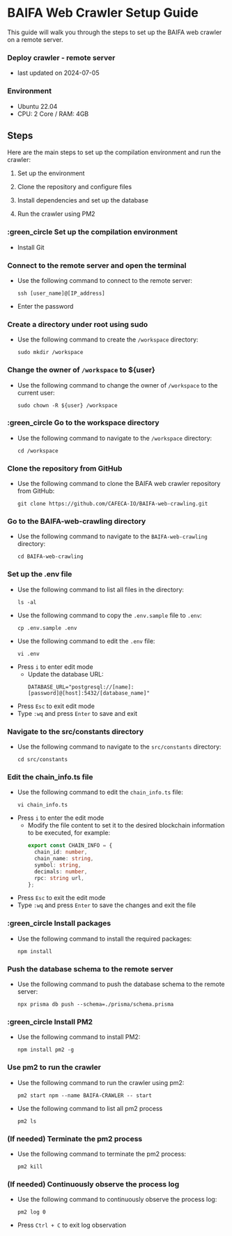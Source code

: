 # BAIFA Web Crawler Setup Guide
This guide will walk you through the steps to set up the BAIFA web crawler on a remote server.

### Deploy crawler - remote server
- last updated on 2024-07-05

### Environment
- Ubuntu 22.04
- CPU: 2 Core / RAM: 4GB

## Steps
Here are the main steps to set up the compilation environment and run the crawler:

1. Set up the environment

2. Clone the repository and configure files

3. Install dependencies and set up the database

4. Run the crawler using PM2


### :green_circle Set up the compilation environment
- Install Git

### Connect to the remote server and open the terminal
- Use the following command to connect to the remote server:
  ```
  ssh [user_name]@[IP_address]
  ```
- Enter the password

### Create a directory under root using sudo
- Use the following command to create the `/workspace` directory:
  ```
  sudo mkdir /workspace
  ```

### Change the owner of `/workspace` to ${user}
- Use the following command to change the owner of `/workspace` to the current user:
  ```
  sudo chown -R ${user} /workspace
  ```

### :green_circle Go to the workspace directory
- Use the following command to navigate to the `/workspace` directory:
  ```
  cd /workspace
  ```

### Clone the repository from GitHub
- Use the following command to clone the BAIFA web crawler repository from GitHub:
  ```
  git clone https://github.com/CAFECA-IO/BAIFA-web-crawling.git
  ```

### Go to the BAIFA-web-crawling directory
- Use the following command to navigate to the `BAIFA-web-crawling` directory:
  ```
  cd BAIFA-web-crawling
  ```

### Set up the .env file
- Use the following command to list all files in the directory:
  ```
  ls -al
  ```
- Use the following command to copy the `.env.sample` file to `.env`:
  ```
  cp .env.sample .env
  ```
- Use the following command to edit the `.env` file:
  ```
  vi .env
  ```
- Press `i` to enter edit mode
  - Update the database URL:
    ```
    DATABASE_URL="postgresql://[name]:[password]@[host]:5432/[database_name]"
    ```
- Press `Esc` to exit edit mode
- Type `:wq` and press `Enter` to save and exit

### Navigate to the src/constants directory
- Use the following command to navigate to the `src/constants` directory:
  ```
  cd src/constants
  ```

### Edit the chain_info.ts file
- Use the following command to edit the `chain_info.ts` file:
  ```
  vi chain_info.ts
  ```
- Press `i` to enter the edit mode
  - Modify the file content to set it to the desired blockchain information to be executed, for example:
    ```typescript
    export const CHAIN_INFO = {
      chain_id: number,
      chain_name: string,
      symbol: string,
      decimals: number,
      rpc: string url,
    };
    ```
- Press `Esc` to exit the edit mode
- Type `:wq` and press `Enter` to save the changes and exit the file

### :green_circle Install packages
- Use the following command to install the required packages:
  ```
  npm install
  ```

### Push the database schema to the remote server
- Use the following command to push the database schema to the remote server:
  ```
  npx prisma db push --schema=./prisma/schema.prisma
  ```

### :green_circle Install PM2 
- Use the following command to install PM2:
  ```
  npm install pm2 -g
  ```

### Use pm2 to run the crawler
- Use the following command to run the crawler using pm2:
  ```
  pm2 start npm --name BAIFA-CRAWLER -- start
  ```
- Use the following command to list all pm2 process
  ```
  pm2 ls
  ```

### (If needed) Terminate the pm2 process
- Use the following command to terminate the pm2 process:
  ```
  pm2 kill
  ```

### (If needed) Continuously observe the process log
- Use the following command to continuously observe the process log:
  ```
  pm2 log 0
  ```
- Press `Ctrl + C` to exit log observation


